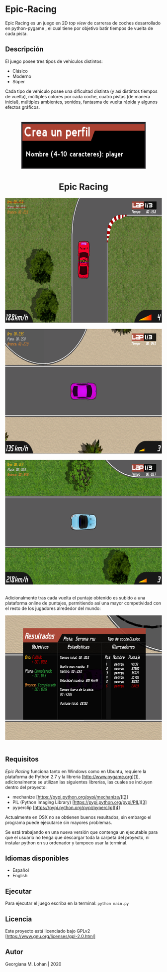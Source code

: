 # Epic-Racing
Epic Racing es un juego en 2D _top view_ de carreras de coches desarrollado en python-pygame , el cual tiene por objetivo batir tiempos de vuelta de cada pista.

## Descripción

El juego posee tres tipos de vehículos distintos:

- Clásico
- Moderno
- Súper

Cada tipo de vehículo posee una dificultad distinta (y así distintos tiempos de vuelta), múltiples colores por cada coche, cuatro pistas (de manera inicial), múltiples ambientes, sonidos, fantasma de vuelta rápida y algunos efectos gráficos.

<h1 align="center">
  <img alt="Epic Racing" src="https://github.com/GML1591/fotos/blob/master/manual3.png" width="400px" height="150px" />
  <br /><br />
  Epic Racing</h1>
  

  <img alt="Epic Racing" src="https://github.com/GML1591/fotos/blob/master/coche1.png" width="750px" height="400px" />
  <br /><br />
  
  <img alt="Epic Racing" src="https://github.com/GML1591/fotos/blob/master/coche2.png" width="750px" height="400px" />
  <br /><br />
  
  <img alt="Epic Racing" src="https://github.com/GML1591/fotos/blob/master/coche3.png" width="750px" height="400px" />
  <br /><br />
  
  Adicionalmente tras cada vuelta el puntaje obtenido es subido a una plataforma online de puntajes, permitiendo así una mayor competividad con el resto de los jugadores alrededor del mundo:
  
  <img alt="Epic Racing" src="https://github.com/GML1591/fotos/blob/master/scoreboard.png" width="750px" height="400px" />
  <br /><br />

## Requisitos
_Epic Racing_ funciona tanto en Windows como en Ubuntu, requiere la plataforma de Python 2.7 y la librería [http://www.pygame.org][1], adicionalmente se utilizan las siguientes librerías, las cuales se incluyen dentro del proyecto:
- mechanize [https://pypi.python.org/pypi/mechanize/][2]
- PIL (Python Imaging Library) [https://pypi.python.org/pypi/PIL][3]
- pyperclip [https://pypi.python.org/pypi/pyperclip][4]

Actualmente en OSX no se obtienen buenos resultados, sin embargo el programa puede ejecutarse sin mayores problemas.

Se está trabajando en una nueva versión que contenga un ejecutable para que el usuario no tenga que descargar toda la carpeta del proyecto, ni instalar python en su ordenador y tampoco usar la terminal.

## Idiomas disponibles
- Español
- English

## Ejecutar
Para ejecutar el juego escriba en la terminal: ```python main.py```

## Licencia
Este proyecto está licenciado bajo GPLv2 [https://www.gnu.org/licenses/gpl-2.0.html]

[1]: http://www.pygame.org/ "http://www.pygame.org"
[2]: https://pypi.python.org/pypi/mechanize/
[3]: https://pypi.python.org/pypi/PIL
[4]: https://pypi.python.org/pypi/pyperclip
[5]: https://www.gnu.org/licenses/gpl-2.0.html


## Autor
Georgiana M. Lohan | 2020